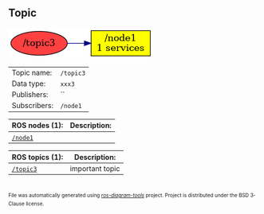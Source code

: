<!--
File was automatically generated using 'ros-diagram-tools' project.
Project is distributed under the BSD 3-Clause license.
-->

## Topic

[![/topic3](t__topic3.png "/topic3")](t__topic3.png)

|     |     |
| --- | --- |
| Topic name: | `/topic3` |
| Data type: | `xxx3` |
| Publishers: | `` |
| Subscribers: | `/node1` |


| ROS nodes (1): | Description: |
| -------------- | ------------ |
| [`/node1`](n__node1.md) |  |

| ROS topics (1): | Description: |
| --------------- | ------------ |
| [`/topic3`](t__topic3.md) | important topic |


</br>
<font size="1">
File was automatically generated using <a href="https://github.com/anetczuk/ros-diagram-tools"><i>ros-diagram-tools</i></a> project.
Project is distributed under the BSD 3-Clause license.
</font>
